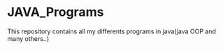 # JAVA_Programs
This repository contains all my differents programs in java(java OOP and many others..)
